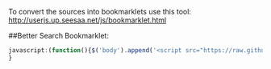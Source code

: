 To convert the sources into bookmarklets use this tool: http://userjs.up.seesaa.net/js/bookmarklet.html

##Better Search Bookmarklet: 
```javascript
javascript:(function(){$('body').append('<script src="https://raw.github.com/frankielaguna/Turntable-Bookmarklets/master/bettersearch.js"></script>');})();
}
```
